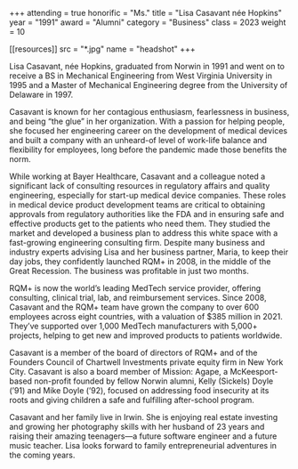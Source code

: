 +++
attending = true
honorific = "Ms."
title     = "Lisa Casavant née Hopkins"
year      = "1991"
award     = "Alumni"
category  = "Business"
class     = 2023
weight    = 10

[[resources]]
  src  = "*.jpg"
  name = "headshot"
+++

Lisa Casavant, née Hopkins, graduated from Norwin in 1991 and went on to receive a BS in Mechanical Engineering from West Virginia University in 1995 and a Master of Mechanical Engineering degree from the University of Delaware in 1997.

Casavant is known for her contagious enthusiasm, fearlessness in business, and being “the glue” in her organization. With a passion for helping people, she focused her engineering career on the development of medical devices and built a company with an unheard-of level of work-life balance and flexibility for employees, long before the pandemic made those benefits the norm.

While working at Bayer Healthcare, Casavant and a colleague noted a significant lack of consulting resources in regulatory affairs and quality engineering, especially for start-up medical device companies. These roles in medical device product development teams are critical to obtaining approvals from regulatory authorities like the FDA and in ensuring safe and effective products get to the patients who need them. They studied the market and developed a business plan to address this white space with a fast-growing engineering consulting firm. Despite many business and industry experts advising Lisa and her business partner, Maria, to keep their day jobs, they confidently launched RQM+ in 2008, in the middle of the Great Recession. The business was profitable in just two months.

RQM+ is now the world’s leading MedTech service provider, offering consulting, clinical trial, lab, and reimbursement services. Since 2008, Casavant and the RQM+ team have grown the company to over 600 employees across eight countries, with a valuation of $385 million in 2021. They’ve supported over 1,000 MedTech manufacturers with 5,000+ projects, helping to get new and improved products to patients worldwide.

Casavant is a member of the board of directors of RQM+ and of the Founders Council of Chartwell Investments private equity firm in New York City. Casavant is also a board member of Mission: Agape, a McKeesport-based non-profit founded by fellow Norwin alumni, Kelly (Sickels) Doyle (’91) and Mike Doyle (’92), focused on addressing food insecurity at its roots and giving children a safe and fulfilling after-school program.

Casavant and her family live in Irwin. She is enjoying real estate investing and growing her photography skills with her husband of 23 years and raising their amazing teenagers—a future software engineer and a future music teacher. Lisa looks forward to family entrepreneurial adventures in the coming years.